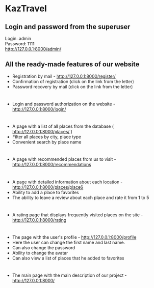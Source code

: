 
# KazTravel
## Login and password from the superuser
Login: admin \
Password: 1111 \
http://127.0.0.1:8000/admin/


## All the ready-made features of our website

- Registration by mail - http://127.0.0.1:8000/register/
- Confirmation of registration (click on the link from the letter)
- Password recovery by mail (click on the link from the letter)
#
- Login and password authorization on the website - http://127.0.0.1:8000/login/
#
- A page with a list of all places from the database ( http://127.0.0.1:8000/places/ )
- Filter all places by city, place type
- Convenient search by place name
#
- A page with recommended places from us to visit - http://127.0.0.1:8000/recommendations
#
- A page with detailed information about each location - http://127.0.0.1:8000/places/place6
- Ability to add a place to favorites
- The ability to leave a review about each place and rate it from 1 to 5
#
- A rating page that displays frequently visited places on the site - http://127.0.0.1:8000/rating
#
- The page with the user's profile - http://127.0.0.1:8000/profile
- Here the user can change the first name and last name.
- Can also change the password
- Ability to change the avatar
- Can also view a list of places that he added to favorites
#
- The main page with the main description of our project - http://127.0.0.1:8000/
#
